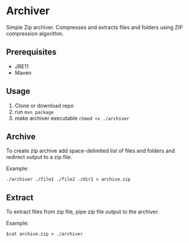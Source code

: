 # Archiver
Simple Zip archiver. Compresses and extracts files and folders using ZIP compression algorithm.

## Prerequisites

- JRE11
- Maven

## Usage

1. Clone or download repo
2. run `mvn package`
2. make archiver executable `chmod +x ./archiver`

## Archive

To create zip archive add space-delimited list of files and folders and redirect output to a zip file.

Example: 

`./archiver ./file1 ./file2 ./dir1 > archive.zip`

## Extract

To extract files from zip file, pipe zip file output to the archiver.

Example:

`$cat archive.zip > ./archiver`